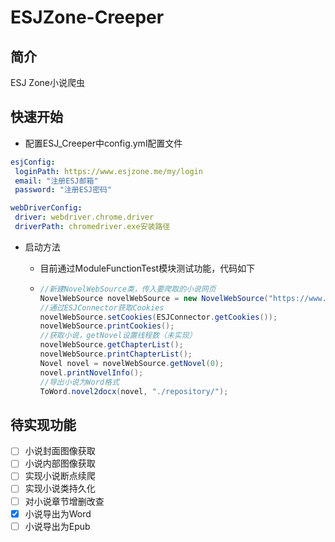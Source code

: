 # ESJZone-Creeper

## 简介

ESJ Zone小说爬虫

## 快速开始

- 配置ESJ_Creeper中config.yml配置文件

```yaml
esjConfig:
 loginPath: https://www.esjzone.me/my/login
 email: "注册ESJ邮箱"
 password: "注册ESJ密码"

webDriverConfig:
 driver: webdriver.chrome.driver
 driverPath: chromedriver.exe安装路径
```

- 启动方法

  - 目前通过ModuleFunctionTest模块测试功能，代码如下

  - ```java
    //新建NovelWebSource类，传入要爬取的小说网页
    NovelWebSource novelWebSource = new NovelWebSource("https://www.esjzone.me/detail/1677487185.html");
    //通过ESJConnector获取Cookies
    novelWebSource.setCookies(ESJConnector.getCookies());
    novelWebSource.printCookies();
    //获取小说，getNovel设置线程数（未实现）
    novelWebSource.getChapterList();
    novelWebSource.printChapterList();
    Novel novel = novelWebSource.getNovel(0);
    novel.printNovelInfo();
    //导出小说为Word格式
    ToWord.novel2docx(novel, "./repository/");
    ```


## 待实现功能

- [ ] 小说封面图像获取
- [ ] 小说内部图像获取
- [ ] 实现小说断点续爬
- [ ] 实现小说类持久化
- [ ] 对小说章节增删改查
- [x] 小说导出为Word
- [ ] 小说导出为Epub
